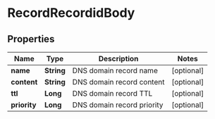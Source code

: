 # RecordRecordidBody

## Properties
Name | Type | Description | Notes
------------ | ------------- | ------------- | -------------
**name** | **String** | DNS domain record name |  [optional]
**content** | **String** | DNS domain record content |  [optional]
**ttl** | **Long** | DNS domain record TTL |  [optional]
**priority** | **Long** | DNS domain record priority |  [optional]
